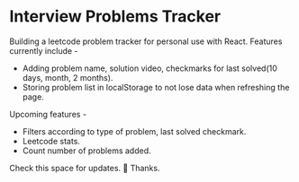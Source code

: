 # Interview Problems Tracker

Building a leetcode problem tracker for personal use with React. Features currently include - 
- Adding problem name, solution video, checkmarks for last solved(10 days, month, 2 months). 
- Storing problem list in localStorage to not lose data when refreshing the page.

Upcoming features - 
- Filters according to type of problem, last solved checkmark.
- Leetcode stats. 
- Count number of problems added.

Check this space for updates. 🚧
Thanks.
